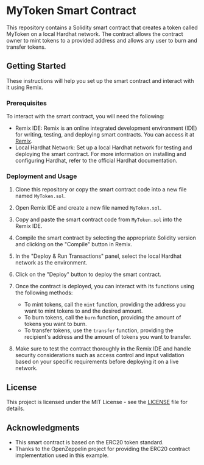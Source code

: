 
# MyToken Smart Contract

This repository contains a Solidity smart contract that creates a token called MyToken on a local Hardhat network. The contract allows the contract owner to mint tokens to a provided address and allows any user to burn and transfer tokens.

## Getting Started

These instructions will help you set up the smart contract and interact with it using Remix.

### Prerequisites

To interact with the smart contract, you will need the following:

- Remix IDE: Remix is an online integrated development environment (IDE) for writing, testing, and deploying smart contracts. You can access it at [Remix](https://remix.ethereum.org/).
- Local Hardhat Network: Set up a local Hardhat network for testing and deploying the smart contract. For more information on installing and configuring Hardhat, refer to the official Hardhat documentation.

### Deployment and Usage

1. Clone this repository or copy the smart contract code into a new file named `MyToken.sol`.

2. Open Remix IDE and create a new file named `MyToken.sol`.

3. Copy and paste the smart contract code from `MyToken.sol` into the Remix IDE.

4. Compile the smart contract by selecting the appropriate Solidity version and clicking on the "Compile" button in Remix.

5. In the "Deploy & Run Transactions" panel, select the local Hardhat network as the environment.

6. Click on the "Deploy" button to deploy the smart contract.

7. Once the contract is deployed, you can interact with its functions using the following methods:

   - To mint tokens, call the `mint` function, providing the address you want to mint tokens to and the desired amount.
   - To burn tokens, call the `burn` function, providing the amount of tokens you want to burn.
   - To transfer tokens, use the `transfer` function, providing the recipient's address and the amount of tokens you want to transfer.

8. Make sure to test the contract thoroughly in the Remix IDE and handle security considerations such as access control and input validation based on your specific requirements before deploying it on a live network.

## License

This project is licensed under the MIT License - see the [LICENSE](LICENSE) file for details.

## Acknowledgments

- This smart contract is based on the ERC20 token standard.
- Thanks to the OpenZeppelin project for providing the ERC20 contract implementation used in this example.
